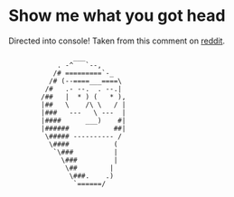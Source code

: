 
# Show me what you got head
Directed into console!
Taken from this comment on [reddit](https://www.reddit.com/r/rickandmorty/comments/3pw7yu/hi_im_mr_meeseeks/).

                    ___
                . -^   `--,
               /# =========`-_
              /# (--====___====\
             /#   .- --.  . --.|
            /##   |  * ) (   * ),
            |##   \    /\ \   / |
            |###   ---   \ ---  |
            |####      ___)    #|
            |######           ##|
             \##### ---------- /
              \####           (
               `\###          |
                 \###         |
                  \##        |
                   \###.    .)
                    `======/